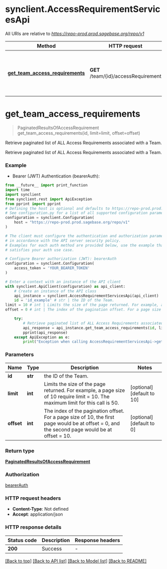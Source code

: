 # synclient.AccessRequirementServicesApi

All URIs are relative to *https://repo-prod.prod.sagebase.org/repo/v1*

Method | HTTP request | Description
------------- | ------------- | -------------
[**get_team_access_requirements**](AccessRequirementServicesApi.md#get_team_access_requirements) | **GET** /team/{id}/accessRequirement | Retrieve paginated list of ALL Access Requirements associated with a Team.


# **get_team_access_requirements**
> PaginatedResultsOfAccessRequirement get_team_access_requirements(id, limit=limit, offset=offset)

Retrieve paginated list of ALL Access Requirements associated with a Team.

Retrieve paginated list of ALL Access Requirements associated with a Team. 

### Example

* Bearer (JWT) Authentication (bearerAuth):
```python
from __future__ import print_function
import time
import synclient
from synclient.rest import ApiException
from pprint import pprint
# Defining the host is optional and defaults to https://repo-prod.prod.sagebase.org/repo/v1
# See configuration.py for a list of all supported configuration parameters.
configuration = synclient.Configuration(
    host = "https://repo-prod.prod.sagebase.org/repo/v1"
)

# The client must configure the authentication and authorization parameters
# in accordance with the API server security policy.
# Examples for each auth method are provided below, use the example that
# satisfies your auth use case.

# Configure Bearer authorization (JWT): bearerAuth
configuration = synclient.Configuration(
    access_token = 'YOUR_BEARER_TOKEN'
)

# Enter a context with an instance of the API client
with synclient.ApiClient(configuration) as api_client:
    # Create an instance of the API class
    api_instance = synclient.AccessRequirementServicesApi(api_client)
    id = 'id_example' # str | the ID of the Team.
limit = 10 # int | Limits the size of the page returned. For example, a page size of 10 require limit = 10. The maximum limit for this call is 50.  (optional) (default to 10)
offset = 0 # int | The index of the pagination offset. For a page size of 10, the first page would be at offset = 0, and the second page would be at offset = 10.  (optional) (default to 0)

    try:
        # Retrieve paginated list of ALL Access Requirements associated with a Team.
        api_response = api_instance.get_team_access_requirements(id, limit=limit, offset=offset)
        pprint(api_response)
    except ApiException as e:
        print("Exception when calling AccessRequirementServicesApi->get_team_access_requirements: %s\n" % e)
```

### Parameters

Name | Type | Description  | Notes
------------- | ------------- | ------------- | -------------
 **id** | **str**| the ID of the Team. | 
 **limit** | **int**| Limits the size of the page returned. For example, a page size of 10 require limit &#x3D; 10. The maximum limit for this call is 50.  | [optional] [default to 10]
 **offset** | **int**| The index of the pagination offset. For a page size of 10, the first page would be at offset &#x3D; 0, and the second page would be at offset &#x3D; 10.  | [optional] [default to 0]

### Return type

[**PaginatedResultsOfAccessRequirement**](PaginatedResultsOfAccessRequirement.md)

### Authorization

[bearerAuth](../README.md#bearerAuth)

### HTTP request headers

 - **Content-Type**: Not defined
 - **Accept**: application/json

### HTTP response details
| Status code | Description | Response headers |
|-------------|-------------|------------------|
**200** | Success |  -  |

[[Back to top]](#) [[Back to API list]](../README.md#documentation-for-api-endpoints) [[Back to Model list]](../README.md#documentation-for-models) [[Back to README]](../README.md)

